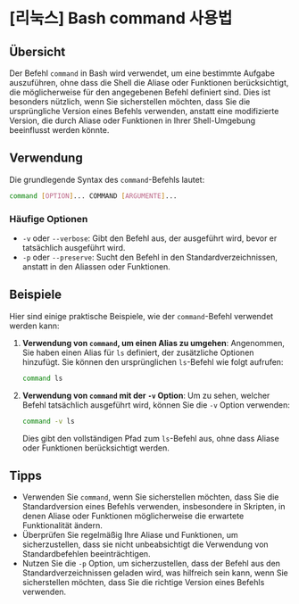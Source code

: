 # [리눅스] Bash command 사용법

## Übersicht
Der Befehl `command` in Bash wird verwendet, um eine bestimmte Aufgabe auszuführen, ohne dass die Shell die Aliase oder Funktionen berücksichtigt, die möglicherweise für den angegebenen Befehl definiert sind. Dies ist besonders nützlich, wenn Sie sicherstellen möchten, dass Sie die ursprüngliche Version eines Befehls verwenden, anstatt eine modifizierte Version, die durch Aliase oder Funktionen in Ihrer Shell-Umgebung beeinflusst werden könnte.

## Verwendung
Die grundlegende Syntax des `command`-Befehls lautet:

```bash
command [OPTION]... COMMAND [ARGUMENTE]...
```

### Häufige Optionen
- `-v` oder `--verbose`: Gibt den Befehl aus, der ausgeführt wird, bevor er tatsächlich ausgeführt wird.
- `-p` oder `--preserve`: Sucht den Befehl in den Standardverzeichnissen, anstatt in den Aliassen oder Funktionen.

## Beispiele
Hier sind einige praktische Beispiele, wie der `command`-Befehl verwendet werden kann:

1. **Verwendung von `command`, um einen Alias zu umgehen**:
   Angenommen, Sie haben einen Alias für `ls` definiert, der zusätzliche Optionen hinzufügt. Sie können den ursprünglichen `ls`-Befehl wie folgt aufrufen:

   ```bash
   command ls
   ```

2. **Verwendung von `command` mit der `-v` Option**:
   Um zu sehen, welcher Befehl tatsächlich ausgeführt wird, können Sie die `-v` Option verwenden:

   ```bash
   command -v ls
   ```

   Dies gibt den vollständigen Pfad zum `ls`-Befehl aus, ohne dass Aliase oder Funktionen berücksichtigt werden.

## Tipps
- Verwenden Sie `command`, wenn Sie sicherstellen möchten, dass Sie die Standardversion eines Befehls verwenden, insbesondere in Skripten, in denen Aliase oder Funktionen möglicherweise die erwartete Funktionalität ändern.
- Überprüfen Sie regelmäßig Ihre Aliase und Funktionen, um sicherzustellen, dass sie nicht unbeabsichtigt die Verwendung von Standardbefehlen beeinträchtigen.
- Nutzen Sie die `-p` Option, um sicherzustellen, dass der Befehl aus den Standardverzeichnissen geladen wird, was hilfreich sein kann, wenn Sie sicherstellen möchten, dass Sie die richtige Version eines Befehls verwenden.